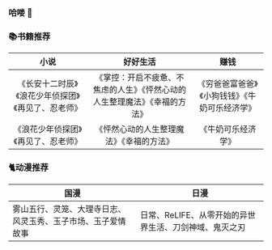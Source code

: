 ### 哈喽 👋

### 📚书籍推荐
|小说|好好生活|赚钱|
|:---:|:---:|:---:|
|《长安十二时辰》《浪花少年侦探团》《再见了、忍老师》|《掌控：开启不疲惫、不焦虑的人生》《怦然心动的人生整理魔法》《幸福的方法》|《穷爸爸富爸爸》《小狗钱钱》《牛奶可乐经济学》|
|《浪花少年侦探团》《再见了、忍老师》|《怦然心动的人生整理魔法》《幸福的方法》|《牛奶可乐经济学》|

### 🐈动漫推荐
|国漫|日漫|
|---|----|
|雾山五行、灵笼、大理寺日志、风灵玉秀、玉子市场、玉子爱情故事|日常、ReLIFE、从零开始的异世界生活、刀剑神域、鬼灭之刃|


<!--
**Urchinzhou/Urchinzhou** is a ✨ _special_ ✨ repository because its `README.md` (this file) appears on your GitHub profile.

Here are some ideas to get you started:

- 🔭 I’m currently working on ...
- 🌱 I’m currently learning ...
- 👯 I’m looking to collaborate on ...
- 🤔 I’m looking for help with ...
- 💬 Ask me about ...
- 📫 How to reach me: ...
- 😄 Pronouns: ...
- ⚡ Fun fact: ...
-->
